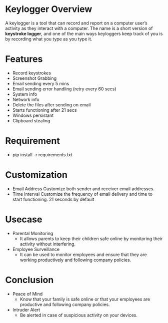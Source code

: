 # Keylogger Overview
A keylogger is a tool that can record and report on a computer user’s activity as they interact with a computer. The name is a short version of **keystroke logger**, and one of the main ways keyloggers keep track of you is by recording what you type as you type it.

# Features
* Record keystrokes
* Screenshot Grabbing
* Email sending every 5 mins
* Email sending error handling (retry every 60 secs)
* System info 
* Network info
* Delete the files after sending on email
* Starts functioning after 21 secs
* Windows persistant
* Clipboard stealing
# Requirement
+ pip install -r requirements.txt

# Customization
* Email Address
  Customize both sender and receiver email addresses.
* Time Interval
  Customize the frequency of email delivery and time to start functioning.
  21 seconds by default

# Usecase
* Parental Monitoring
  - It allows parents to keep their children safe online by monitoring their activity without interfering.
* Employee Surveillance
  - It can be used to monitor employees and ensure that they are working productively and following company policies.

# Conclusion
* Peace of Mind
  - Know that your family is safe online or that your employees are productive and following company policies.
* Intruder Alert
  - Be alerted in case of suspicious activity on your devices.
